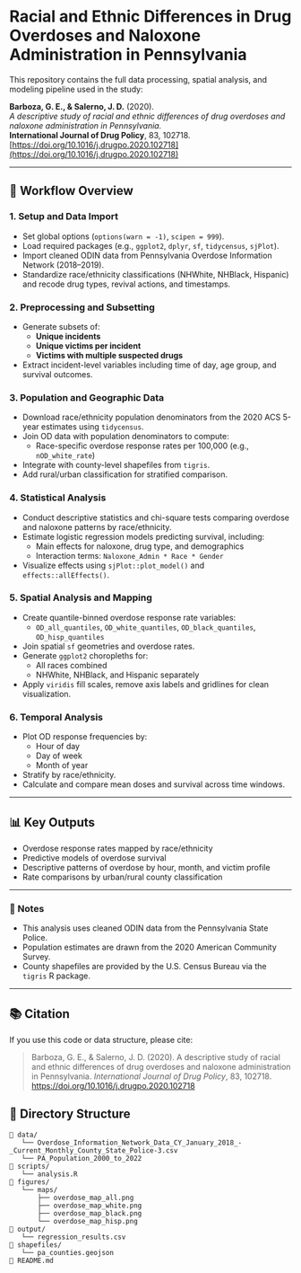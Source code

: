 # Racial and Ethnic Differences in Drug Overdoses and Naloxone Administration in Pennsylvania

This repository contains the full data processing, spatial analysis, and modeling pipeline used in the study:

**Barboza, G. E., & Salerno, J. D.** (2020).  
*A descriptive study of racial and ethnic differences of drug overdoses and naloxone administration in Pennsylvania.*  
**International Journal of Drug Policy**, 83, 102718.  
[https://doi.org/10.1016/j.drugpo.2020.102718](https://doi.org/10.1016/j.drugpo.2020.102718)

---

## 🧭 Workflow Overview

### 1. Setup and Data Import
- Set global options (`options(warn = -1)`, `scipen = 999`).
- Load required packages (e.g., `ggplot2`, `dplyr`, `sf`, `tidycensus`, `sjPlot`).
- Import cleaned ODIN data from Pennsylvania Overdose Information Network (2018–2019).
- Standardize race/ethnicity classifications (NHWhite, NHBlack, Hispanic) and recode drug types, revival actions, and timestamps.

### 2. Preprocessing and Subsetting
- Generate subsets of:
  - **Unique incidents**
  - **Unique victims per incident**
  - **Victims with multiple suspected drugs**
- Extract incident-level variables including time of day, age group, and survival outcomes.

### 3. Population and Geographic Data
- Download race/ethnicity population denominators from the 2020 ACS 5-year estimates using `tidycensus`.
- Join OD data with population denominators to compute:
  - Race-specific overdose response rates per 100,000 (e.g., `nOD_white_rate`)
- Integrate with county-level shapefiles from `tigris`.
- Add rural/urban classification for stratified comparison.

### 4. Statistical Analysis
- Conduct descriptive statistics and chi-square tests comparing overdose and naloxone patterns by race/ethnicity.
- Estimate logistic regression models predicting survival, including:
  - Main effects for naloxone, drug type, and demographics
  - Interaction terms: `Naloxone_Admin * Race * Gender`
- Visualize effects using `sjPlot::plot_model()` and `effects::allEffects()`.

### 5. Spatial Analysis and Mapping
- Create quantile-binned overdose response rate variables:
  - `OD_all_quantiles`, `OD_white_quantiles`, `OD_black_quantiles`, `OD_hisp_quantiles`
- Join spatial `sf` geometries and overdose rates.
- Generate `ggplot2` choropleths for:
  - All races combined
  - NHWhite, NHBlack, and Hispanic separately
- Apply `viridis` fill scales, remove axis labels and gridlines for clean visualization.

### 6. Temporal Analysis
- Plot OD response frequencies by:
  - Hour of day
  - Day of week
  - Month of year
- Stratify by race/ethnicity.
- Calculate and compare mean doses and survival across time windows.

---

## 📊 Key Outputs

- Overdose response rates mapped by race/ethnicity
- Predictive models of overdose survival
- Descriptive patterns of overdose by hour, month, and victim profile
- Rate comparisons by urban/rural county classification

---

### 📌 Notes

- This analysis uses cleaned ODIN data from the Pennsylvania State Police.
- Population estimates are drawn from the 2020 American Community Survey.
- County shapefiles are provided by the U.S. Census Bureau via the `tigris` R package.

---

## 📚 Citation

If you use this code or data structure, please cite:

> Barboza, G. E., & Salerno, J. D. (2020). A descriptive study of racial and ethnic differences of drug overdoses and naloxone administration in Pennsylvania. *International Journal of Drug Policy*, 83, 102718. https://doi.org/10.1016/j.drugpo.2020.102718
>

## 📁 Directory Structure

```text
📂 data/
   └── Overdose_Information_Network_Data_CY_January_2018_-_Current_Monthly_County_State_Police-3.csv
   └── PA_Population_2000_to_2022
📂 scripts/
   └── analysis.R  
📂 figures/
   └── maps/
       ├── overdose_map_all.png
       ├── overdose_map_white.png
       ├── overdose_map_black.png
       └── overdose_map_hisp.png
📂 output/
   └── regression_results.csv
📂 shapefiles/
   └── pa_counties.geojson
📄 README.md


